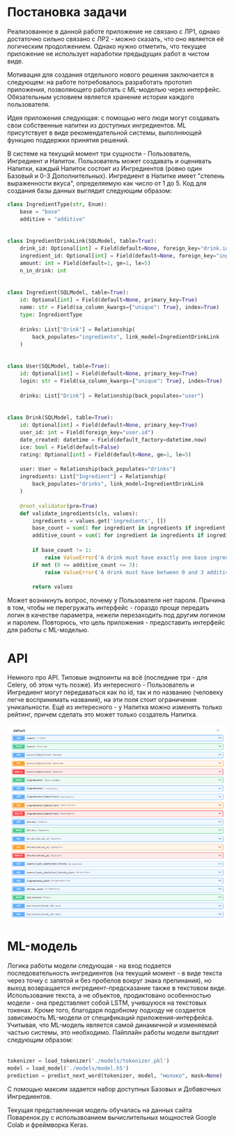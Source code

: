 # Постановка задачи

Реализованное в данной работе приложение не связано с ЛР1, однако достаточно сильно связано с ЛР2 - можно сказать, что оно является её логическим продолжением. Однако нужно отметить, что текущее приложение не использует наработки предыдущих работ в чистом виде.

Мотивация для создания отдельного нового решения заключается в следующем: на работе потребовалось разработать прототип приложения, позволяющего работать с ML-моделью через интерфейс. Обязательным условием является хранение истории каждого пользователя.

Идея приложения следующая: с помощью него люди могут создавать свои собственные напитки из доступных ингредиентов. ML присутствует в виде рекомендательной системы, выполняющей функцию поддержки принятия решений.

В системе на текущий момент три сущности - Пользователь, Ингредиент и Напиток. Пользователь может создавать и оценивать Напитки, каждый Напиток состоит из Ингредиентов (ровно один Базовый и 0-3 Дополнительных). Ингредиент в Напитке имеет "степень выраженности вкуса", определяемую как число от 1 до 5. Код для создания базы данных выглядит следующим образом:

```python
class IngredientType(str, Enum):
    base = "base"
    additive = "additive"


class IngredientDrinkLink(SQLModel, table=True):
    drink_id: Optional[int] = Field(default=None, foreign_key="drink.id", primary_key=True)
    ingredient_id: Optional[int] = Field(default=None, foreign_key="ingredient.id", primary_key=True)
    amount: int = Field(default=1, ge=1, le=5)
    n_in_drink: int


class Ingredient(SQLModel, table=True):
    id: Optional[int] = Field(default=None, primary_key=True)
    name: str = Field(sa_column_kwargs={"unique": True}, index=True)
    type: IngredientType
    
    drinks: List["Drink"] = Relationship(
        back_populates="ingredients", link_model=IngredientDrinkLink
    )


class User(SQLModel, table=True):
    id: Optional[int] = Field(default=None, primary_key=True)
    login: str = Field(sa_column_kwargs={"unique": True}, index=True)
    
    drinks: List["Drink"] = Relationship(back_populates="user")


class Drink(SQLModel, table=True):
    id: Optional[int] = Field(default=None, primary_key=True)
    user_id: int = Field(foreign_key="user.id")
    date_created: datetime = Field(default_factory=datetime.now)
    ice: bool = Field(default=False)
    rating: Optional[int] = Field(default=None, ge=1, le=5)
    
    user: User = Relationship(back_populates="drinks")
    ingredients: List["Ingredient"] = Relationship(
        back_populates="drinks", link_model=IngredientDrinkLink
    )

    @root_validator(pre=True)
    def validate_ingredients(cls, values):
        ingredients = values.get('ingredients', [])
        base_count = sum(1 for ingredient in ingredients if ingredient.type == IngredientType.base)
        additive_count = sum(1 for ingredient in ingredients if ingredient.type == IngredientType.additive)

        if base_count != 1:
            raise ValueError('A drink must have exactly one base ingredient.')
        if not (0 <= additive_count <= 3):
            raise ValueError('A drink must have between 0 and 3 additive ingredients.')

        return values
```

Может возникнуть вопрос, почему у Пользователя нет пароля. Причина в том, чтобы не перегружать интерфейс - гораздо проще передать логин в качестве параметра, нежели перезаходить под другим логином и паролем. Повторюсь, что цель приложения - предоставить интерфейс для работы с ML-моделью. 

# API

Немного про API. Типовые эндпоинты на всё (последние три - для Celery, об этом чуть позже). Из интересного - Пользователь и Ингредиент могут передаваться как по id, так и по названию (человеку легче воспринимать названия), на эти поля стоит ограничение уникальности. Ещё из интересного - у Напитка можно изменять только рейтинг, причем сделать это может только создатель Напитка.

![](static/image.png)

# ML-модель

Логика работы модели следующая - на вход подается последовательность ингредиентов (на текущий момент - в виде текста через точку с запятой и без пробелов вокруг знака препинания), но выход возвращается ингредиент-предсказание также в текстовом виде. Использование текста, а не объектов, продиктовано особенностью модели - она представляет собой LSTM, учившуюся на текстовых токенах. Кроме того, благодаря подобному подходу не создается зависимость ML-модели от спецификаций приложения-интерфейса. Учитывая, что ML-модель является самой динамичной и изменяемой частью системы, это необходимо. Пайплайн работы модели выглдяит следующим образом: 

```python

tokenizer = load_tokenizer('./models/tokenizer.pkl')
model = load_model('./models/model.h5')
prediction = predict_next_word(tokenizer, model, "молоко", mask=None)

```

С помощью максим задается набор доступных Базовых и Добавочных Ингредиентов.

Текущая представленная модель обучалась на данных сайта Поваренок.ру с использвоанием вычислительных мощностей Google Colab и фреймворка Keras.
